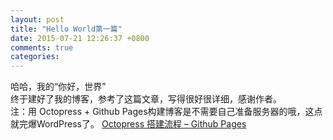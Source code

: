 ```yaml
---
layout: post
title: "Hello World第一篇"
date: 2015-07-21 12:26:37 +0800
comments: true
categories: 
---
```

哈哈，我的“你好，世界”  
终于建好了我的博客，参考了这篇文章，写得很好很详细，感谢作者。  
注：用 Octopress + Github Pages构建博客是不需要自己准备服务器的哦，这点就完爆WordPress了。
[Octopress 搭建流程 – Github Pages](http://shengmingzhiqing.com/blog/setup-octopress-with-github-pages.html/)
